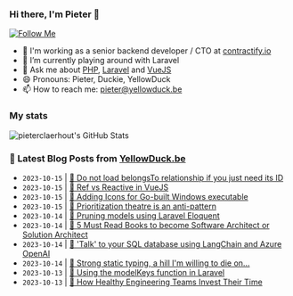 ### Hi there, I'm Pieter 👋  
[![Follow Me](https://img.shields.io/github/followers/pieterclaerhout?label=Follow&style=social)](https://github.com/pieterclaerhout)

- 🏢 I'm working as a senior backend developer / CTO at [contractify.io](https://contractify.io)
- 🌱 I’m currently playing around with Laravel
- 💬 Ask me about [PHP](https://php.net), [Laravel](http://laravel.com) and [VueJS](https://vuejs.org)
- 😄 Pronouns: Pieter, Duckie, YellowDuck
- 📫 How to reach me: pieter@yellowduck.be

### My stats

![pieterclaerhout's GitHub Stats](https://github-readme-stats.vercel.app/api?username=pieterclaerhout&show_icons=true&count_private=true&line_height=40)

### 📩 Latest Blog Posts from [YellowDuck.be](https://www.yellowduck.be/)
<!-- BLOG-POST-LIST:START -->
- `2023-10-15` | [🐥 Do not load belongsTo relationship if you just need its ID](https://www.yellowduck.be/posts/do-not-load-belongsto-relationship-if-you-just-need-its-id)  
- `2023-10-15` | [🔗 Ref vs Reactive in VueJS](https://www.yellowduck.be/posts/ref-vs-reactive-in-vuejs)  
- `2023-10-15` | [🔗 Adding Icons for Go-built Windows executable](https://www.yellowduck.be/posts/adding-icons-for-go-built-windows-executable)  
- `2023-10-15` | [🔗 Prioritization theatre is an anti-pattern](https://www.yellowduck.be/posts/prioritization-theatre-is-an-anti-pattern)  
- `2023-10-14` | [🐥 Pruning models using Laravel Eloquent](https://www.yellowduck.be/posts/pruning-models-using-laravel-eloquent)  
- `2023-10-14` | [🔗 5 Must Read Books to become Software Architect or Solution Architect](https://www.yellowduck.be/posts/5-must-read-books-to-become-software-architect-or-solution-architect)  
- `2023-10-14` | [🔗 &#39;Talk&#39; to your SQL database using LangChain and Azure OpenAI](https://www.yellowduck.be/posts/talk-to-your-sql-database-using-langchain-and-azure-openai)  
- `2023-10-14` | [🔗 Strong static typing, a hill I&#39;m willing to die on…](https://www.yellowduck.be/posts/strong-static-typing-a-hill-im-willing-to-die-on)  
- `2023-10-13` | [🐥 Using the modelKeys function in Laravel](https://www.yellowduck.be/posts/using-the-modelkeys-function-in-laravel)  
- `2023-10-13` | [🔗 How Healthy Engineering Teams Invest Their Time](https://www.yellowduck.be/posts/how-healthy-engineering-teams-invest-their-time)  

<!-- BLOG-POST-LIST:END -->
